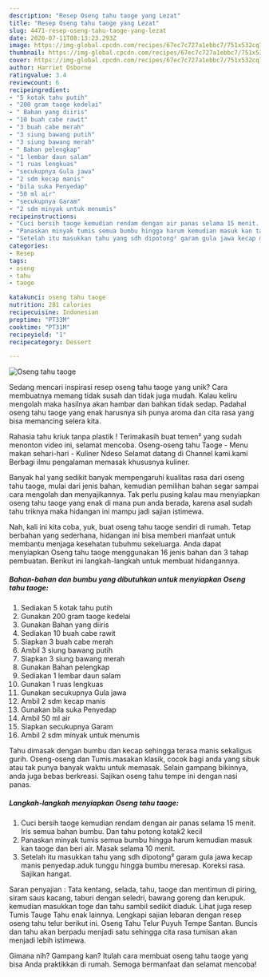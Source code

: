 ```yaml
---
description: "Resep Oseng tahu taoge yang Lezat"
title: "Resep Oseng tahu taoge yang Lezat"
slug: 4471-resep-oseng-tahu-taoge-yang-lezat
date: 2020-07-11T08:13:23.293Z
image: https://img-global.cpcdn.com/recipes/67ec7c727a1ebbc7/751x532cq70/oseng-tahu-taoge-foto-resep-utama.jpg
thumbnail: https://img-global.cpcdn.com/recipes/67ec7c727a1ebbc7/751x532cq70/oseng-tahu-taoge-foto-resep-utama.jpg
cover: https://img-global.cpcdn.com/recipes/67ec7c727a1ebbc7/751x532cq70/oseng-tahu-taoge-foto-resep-utama.jpg
author: Harriet Osborne
ratingvalue: 3.4
reviewcount: 6
recipeingredient:
- "5 kotak tahu putih"
- "200 gram taoge kedelai"
- " Bahan yang diiris"
- "10 buah cabe rawit"
- "3 buah cabe merah"
- "3 siung bawang putih"
- "3 siung bawang merah"
- " Bahan pelengkap"
- "1 lembar daun salam"
- "1 ruas lengkuas"
- "secukupnya Gula jawa"
- "2 sdm kecap manis"
- "bila suka Penyedap"
- "50 ml air"
- "secukupnya Garam"
- "2 sdm minyak untuk menumis"
recipeinstructions:
- "Cuci bersih taoge kemudian rendam dengan air panas selama 15 menit. Iris semua bahan bumbu. Dan tahu potong kotak2 kecil"
- "Panaskan minyak tumis semua bumbu hingga harum kemudian masuk kan taoge dan beri air. Masak selama 10 menit."
- "Setelah itu masukkan tahu yang sdh dipotong² garam gula jawa kecap manis penyedap.aduk tunggu hingga bumbu meresap. Koreksi rasa. Sajikan hangat."
categories:
- Resep
tags:
- oseng
- tahu
- taoge

katakunci: oseng tahu taoge 
nutrition: 281 calories
recipecuisine: Indonesian
preptime: "PT33M"
cooktime: "PT31M"
recipeyield: "1"
recipecategory: Dessert

---
```



![Oseng tahu taoge](https://img-global.cpcdn.com/recipes/67ec7c727a1ebbc7/751x532cq70/oseng-tahu-taoge-foto-resep-utama.jpg)

Sedang mencari inspirasi resep oseng tahu taoge yang unik? Cara membuatnya memang tidak susah dan tidak juga mudah. Kalau keliru mengolah maka hasilnya akan hambar dan bahkan tidak sedap. Padahal oseng tahu taoge yang enak harusnya sih punya aroma dan cita rasa yang bisa memancing selera kita.

Rahasia tahu kriuk tanpa plastik ! Terimakasih buat temen² yang sudah menonton video ini, selamat mencoba. Oseng-oseng tahu Taoge - Menu makan sehari-hari - Kuliner Ndeso Selamat datang di Channel kami.kami Berbagi ilmu pengalaman memasak khususnya kuliner.

Banyak hal yang sedikit banyak mempengaruhi kualitas rasa dari oseng tahu taoge, mulai dari jenis bahan, kemudian pemilihan bahan segar sampai cara mengolah dan menyajikannya. Tak perlu pusing kalau mau menyiapkan oseng tahu taoge yang enak di mana pun anda berada, karena asal sudah tahu triknya maka hidangan ini mampu jadi sajian istimewa.


Nah, kali ini kita coba, yuk, buat oseng tahu taoge sendiri di rumah. Tetap berbahan yang sederhana, hidangan ini bisa memberi manfaat untuk membantu menjaga kesehatan tubuhmu sekeluarga. Anda dapat menyiapkan Oseng tahu taoge menggunakan 16 jenis bahan dan 3 tahap pembuatan. Berikut ini langkah-langkah untuk membuat hidangannya.

<!--inarticleads1-->

##### Bahan-bahan dan bumbu yang dibutuhkan untuk menyiapkan Oseng tahu taoge:

1. Sediakan 5 kotak tahu putih
1. Gunakan 200 gram taoge kedelai
1. Gunakan  Bahan yang diiris
1. Sediakan 10 buah cabe rawit
1. Siapkan 3 buah cabe merah
1. Ambil 3 siung bawang putih
1. Siapkan 3 siung bawang merah
1. Gunakan  Bahan pelengkap
1. Sediakan 1 lembar daun salam
1. Gunakan 1 ruas lengkuas
1. Gunakan secukupnya Gula jawa
1. Ambil 2 sdm kecap manis
1. Gunakan bila suka Penyedap
1. Ambil 50 ml air
1. Siapkan secukupnya Garam
1. Ambil 2 sdm minyak untuk menumis


Tahu dimasak dengan bumbu dan kecap sehingga terasa manis sekaligus gurih. Oseng-oseng dan Tumis.masakan klasik, cocok bagi anda yang sibuk atau tak punya banyak waktu untuk memasak. Selain gampang bikinnya, anda juga bebas berkreasi. Sajikan oseng tahu tempe ini dengan nasi panas. 

<!--inarticleads2-->

##### Langkah-langkah menyiapkan Oseng tahu taoge:

1. Cuci bersih taoge kemudian rendam dengan air panas selama 15 menit. Iris semua bahan bumbu. Dan tahu potong kotak2 kecil
1. Panaskan minyak tumis semua bumbu hingga harum kemudian masuk kan taoge dan beri air. Masak selama 10 menit.
1. Setelah itu masukkan tahu yang sdh dipotong² garam gula jawa kecap manis penyedap.aduk tunggu hingga bumbu meresap. Koreksi rasa. Sajikan hangat.


Saran penyajian : Tata kentang, selada, tahu, taoge dan mentimun di piring, siram saus kacang, taburi dengan seledri, bawang goreng dan kerupuk. kemudian masukkan toge dan tahu sambil sedikit diaduk. Lihat juga resep Tumis Tauge Tahu enak lainnya. Lengkapi sajian lebaran dengan resep oseng tahu telur berikut ini. Oseng Tahu Telur Puyuh Tempe Santan. Buncis dan tahu akan berpadu menjadi satu sehingga cita rasa tumisan akan menjadi lebih istimewa. 

Gimana nih? Gampang kan? Itulah cara membuat oseng tahu taoge yang bisa Anda praktikkan di rumah. Semoga bermanfaat dan selamat mencoba!
